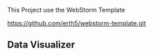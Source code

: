 This Project use the WebStorm Template

https://github.com/erth5/webstorm-template.git

## Data Visualizer
